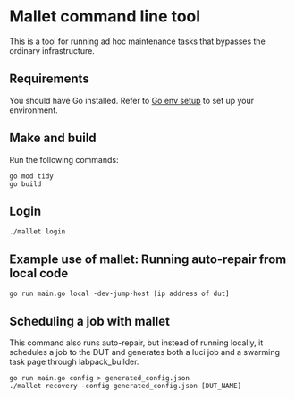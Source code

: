 # Mallet command line tool

This is a tool for running ad hoc maintenance tasks
that bypasses the ordinary infrastructure.

## Requirements
You should have Go installed. Refer to [Go env setup] to set up your
environment.

## Make and build
Run the following commands:
```
go mod tidy
go build
```

## Login
```
./mallet login
```

## Example use of mallet: Running auto-repair from local code
```
go run main.go local -dev-jump-host [ip address of dut]
```

## Scheduling a job with mallet

This command also runs auto-repair, but instead of running locally,
it schedules a job to the DUT and generates both a luci job and a
swarming task page through labpack_builder.

```
go run main.go config > generated_config.json
./mallet recovery -config generated_config.json [DUT_NAME]
```

[Go env setup]: http://go/fleet-creating-work-env
